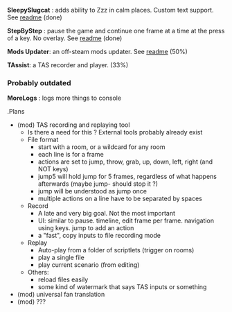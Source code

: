 **SleepySlugcat** : adds ability to Zzz in calm places. Custom text support. See [readme](./SleepySlugcat/README.asciidoc) (done)

**StepByStep** : pause the game and continue one frame at a time at the press of a key. No overlay. See [readme](./StepByStep/README.asciidoc) (done)

**Mods Updater**: an off-steam mods updater. See [readme](./ModsUpdater/README.MD) (50%)

**TAssist**: a TAS recorder and player. (33%)

### Probably outdated

**MoreLogs** : logs more things to console


.Plans
- (mod) TAS recording and replaying tool
    - Is there a need for this ? External tools probably already exist
    - File format
        - start with a room, or a wildcard for any room
        - each line is for a frame
        - actions are set to jump, throw, grab, up, down, left, right (and NOT keys)
        - jump5 will hold jump for 5 frames, regardless of what happens afterwards (maybe jump- should stop it ?)
        - jump will be understood as jump once
        - multiple actions on a line have to be separated by spaces
    - Record
         - A late and very big goal. Not the most important
         - UI: similar to pause. timeline, edit frame per frame. navigation using keys. jump to add an action
         - a "fast", copy inputs to file recording mode
    - Replay
        - Auto-play from a folder of scriptlets (trigger on rooms)
        - play a single file
        - play current scenario (from editing)
    - Others:
        - reload files easily
        - some kind of watermark that says TAS inputs or something
- (mod) universal fan translation
- (mod) ???
